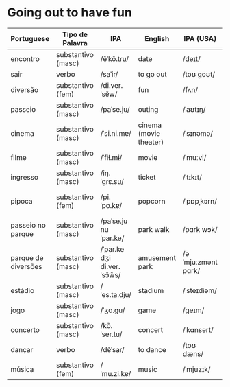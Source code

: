 # Going out to have fun


| Portuguese              | Tipo de Palavra   | IPA              | English                 | IPA (USA)      | Spanish              | Spanish IPA      | No. |
|-------------------------|-------------------|------------------|-------------------------|---------------|----------------------|------------------|-----|
| encontro                | substantivo (masc)| /ẽˈkõ.tɾu/      | date                    | /deɪt/        | cita                  | /ˈsita/          |     |
| sair                    | verbo             | /saˈiɾ/          | to go out               | /toʊ ɡoʊt/    | salir                 | /saˈliɾ/          |     |
| diversão                | substantivo (fem) | /di.ver.ˈsɐ̃w/   | fun                     | /fʌn/         | diversión            | /diβerˈsjon/     |     |
| passeio                 | substantivo (masc)| /paˈse.ju/       | outing                  | /ˈaʊtɪŋ/      | paseo                | /paˈse.o/         |     |
| cinema                  | substantivo (masc)| /ˈsi.ni.mɐ/      | cinema (movie theater) | /ˈsɪnəmə/     | cine                 | /ˈsine/           |     |
| filme                   | substantivo (masc)| /ˈfiɫ.mɨ/        | movie                   | /ˈmuːvi/      | película             | /peˈlikula/       |     |
| ingresso                | substantivo (masc)| /iŋ.ˈɡɾɛ.su/     | ticket                  | /ˈtɪkɪt/      | entrada              | /enˈtɾaða/        |     |
| pipoca                  | substantivo (fem) | /pi.ˈpo.kɐ/      | popcorn                 | /ˈpɒpˌkɔrn/   | palomitas de maíz    | /palomiˌtas de ˈmaiz/ |     |
| passeio no parque       | substantivo (masc)| /paˈse.ju nu ˈpaɾ.ke/ | park walk          | /pɑrk wɔk/    | paseo por el parque  | /paˈseo poɾ el ˈpaɾke/ |     |
| parque de diversões     | substantivo (masc)| /ˈpaɾ.ke dʒi di.ver.ˈsɔ̃w̃s/ | amusement park | /əˈmjuːzmənt pɑrk/ | parque de atracciones | /ˈpaɾke ðe atɾakˈsjones/ |     |
| estádio                 | substantivo (masc)| /ˈes.ta.dju/     | stadium                 | /ˈsteɪdiəm/   | estadio              | /esˈtaðjo/         |     |
| jogo                    | substantivo (masc)| /ˈʒo.ɡu/         | game                    | /ɡeɪm/        | juego                | /ˈxweɣo/          |     |
| concerto                | substantivo (masc)| /kõ.ˈseɾ.tu/      | concert                 | /ˈkɑnsərt/     | concierto            | /konˈθjerto/      |     |
| dançar                  | verbo             | /dɐ̃ˈsaɾ/         | to dance                | /toʊ dæns/    | bailar               | /baiˈlaɾ/         |     |
| música                  | substantivo (fem) | /ˈmu.zi.kɐ/       | music                   | /ˈmjuzɪk/     | música               | /ˈmusika/         |     |

